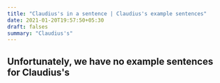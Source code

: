 ```yaml
---
title: "Claudius's in a sentence | Claudius's example sentences"
date: 2021-01-20T19:57:50+05:30
draft: falses
summary: "Claudius's"
---
```

## Unfortunately, we have no example sentences for Claudius's                 
